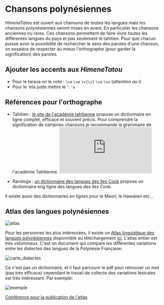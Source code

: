# Chansons polynésiennes

*HimeneTatou* est ouvert aux chansons de toutes les langues mais les chansons polynésiennes seront mises en avant. En particulier les chansons anciennes ou rares.
Ces chansons permettent de faire vivre *toutes* les différentes langues du pays et pas seulement le tahitien.
Pour que chacun puisse avoir la possibilité de rechercher le sens des paroles d'une chanson, on essaiera de respecter au mieux l'orthographe (pour garder la signification) des paroles.

## Ajouter les accents aux *HimeneTatou*

* Pour le tarava on le note :  `\=a` `\=e` `\={\i}` `\=o` `\=u`   (*attention au i*)
* Pour le 'eta juste mettre le ': `'a`

##  Références pour l'orthographe

* Tahitien : [le site de l'académie tahitienne](http://www.farevanaa.pf/dictionnaire.php) propose un dictionnaire en ligne complet, efficace et souvent précis. Pour comprendre la signification de certaines chansons je recommande la grammaire de l'académie Tahitienne. 
![grammaire](http://www.farevanaa.pf/v2/img_publi.php?id=11)

* Rarotoga : [un dictionnaire des langues des îles Cook](http://cookislandsdictionary.com) propose un dictionnaire eng ligne des langues des îles Cook.

Il existe aussi des dictionnaries en lignes pour le Maori, le Hawaiien etc... 

## Atlas des langues polynésiennes

![atlas](http://alex.francois.online.fr/img/Francois_ATLAS_2015_cover_m.jpg)

Pour les personnes les plus intéressées, il existe un [Atlas linguistique des langues polynésiennes](http://alex.francois.online.fr/AF-ALPF_f.htm) disponnible au téléchargement [ici](http://alex.francois.online.fr/AF-ALPF_f.htm). L'atlas entier est très volumineux. C'est un document qui compare les différentes variations entre les dialectes des langues de la Polynésie Française: 

![carte_dialectes](http://alex.francois.online.fr/img/AlexFrancois_Atlas-PF-carte_2015_b.jpg)

Ce n'est pas un dictionnaire, et il faut parcourir le pdf pour retrouver un mot (pas très efficace) cependant le travail de collecte des variations lexicales est très intéressant. Par exemple:

![exemple](http://alex.francois.online.fr/img/ALPF_1-1-2_2--charmant.png)

[Conférence pour la publication de l'atlas](https://www.youtube.com/watch?v=e_D1FOzhbwc&)
